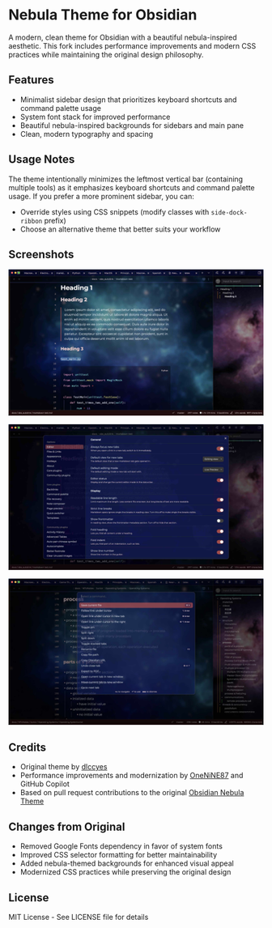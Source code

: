 # Nebula Theme for Obsidian

A modern, clean theme for Obsidian with a beautiful nebula-inspired aesthetic. This fork includes performance improvements and modern CSS practices while maintaining the original design philosophy.

## Features

- Minimalist sidebar design that prioritizes keyboard shortcuts and command palette usage
- System font stack for improved performance
- Beautiful nebula-inspired backgrounds for sidebars and main pane
- Clean, modern typography and spacing

## Usage Notes

The theme intentionally minimizes the leftmost vertical bar (containing multiple tools) as it emphasizes keyboard shortcuts and command palette usage. If you prefer a more prominent sidebar, you can:
- Override styles using CSS snippets (modify classes with `side-dock-ribbon` prefix)
- Choose an alternative theme that better suits your workflow

## Screenshots

![Main View](showcase1.jpg)

![Dark Mode](showcase2.jpg)

![Note Taking](showcase3.jpg)

## Credits

- Original theme by [dlccyes](https://github.com/dlccyes)
- Performance improvements and modernization by [OneNiNE87](https://github.com/OneNiNE87) and GitHub Copilot
- Based on pull request contributions to the original [Obsidian Nebula Theme](https://github.com/dlccyes/obsidian-nebula)

## Changes from Original

- Removed Google Fonts dependency in favor of system fonts
- Improved CSS selector formatting for better maintainability
- Added nebula-themed backgrounds for enhanced visual appeal
- Modernized CSS practices while preserving the original design

## License

MIT License - See LICENSE file for details

